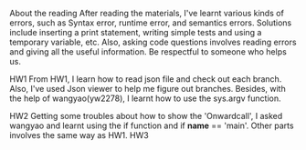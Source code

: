 About the reading
After reading the materials, I've learnt various kinds of errors, such as Syntax error, runtime error, and semantics errors. Solutions include inserting a print statement, writing simple tests and using a temporary variable, etc. Also, asking code questions involves reading errors and giving all the useful information. Be respectful to someone who helps us.
  
HW1
From HW1, I learn how to read json file and  check out each branch. Also, I've used Json viewer to help me figure out branches. Besides, with the help of wangyao(yw2278), I learnt how to use the sys.argv function.


HW2
Getting some troubles about how to show the 'Onwardcall', I asked wangyao and learnt using the if function and if __name__ == 'main'. Other parts involves the same way as HW1.
HW3
